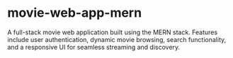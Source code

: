# movie-web-app-mern
A full-stack movie web application built using the MERN stack. Features include user authentication, dynamic movie browsing, search functionality, and a responsive UI for seamless streaming and discovery.

